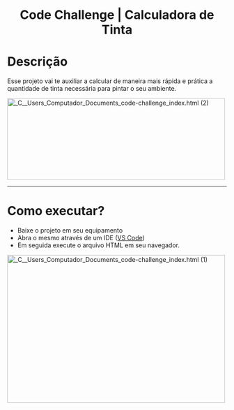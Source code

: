 <h1 align= "center"> Code Challenge | Calculadora de Tinta </h1>

# Descrição
<p> Esse projeto vai te auxiliar a calcular de maneira mais rápida e prática a quantidade de tinta necessária para pintar o seu ambiente. </p>

<a data-flickr-embed="true" href="https://www.flickr.com/photos/195478976@N05/52034100879/in/dateposted-public/" title="_C__Users_Computador_Documents_code-challenge_index.html (2)"><img src="https://live.staticflickr.com/65535/52034100879_3e8ec6ce7f.jpg" width="500" height="187" alt="_C__Users_Computador_Documents_code-challenge_index.html (2)"></a><script async src="//embedr.flickr.com/assets/client-code.js" charset="utf-8"></script>

--------------------------------------------

# Como executar?
* Baixe o projeto em seu equipamento
* Abra o mesmo através de um IDE ([VS Code](https://code.visualstudio.com/))
* Em seguida execute o arquivo HTML em seu navegador. 

<a data-flickr-embed="true" href="https://www.flickr.com/photos/195478976@N05/52034369215/in/dateposted-public/" title="_C__Users_Computador_Documents_code-challenge_index.html (1)"><img src="https://live.staticflickr.com/65535/52034369215_c217e3cec0.jpg" width="500" height="339" alt="_C__Users_Computador_Documents_code-challenge_index.html (1)"></a><script async src="//embedr.flickr.com/assets/client-code.js" charset="utf-8"></script>
